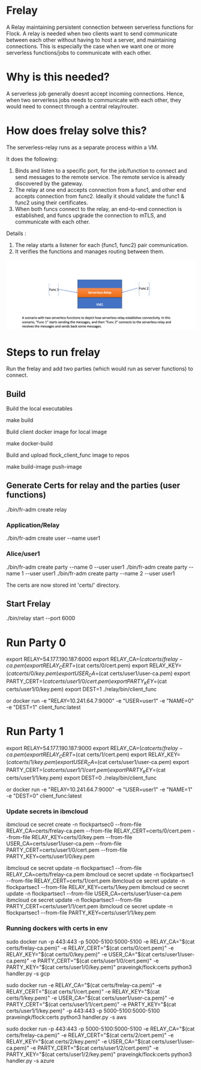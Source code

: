 # Frelay
A Relay maintaining persistent connection between serverless functions for Flock. 
A relay is needed when two clients want to send communicate between each other without having to host a server, and maintaining connections.
This is especially the case when we want one or more serverless functions/jobs to communicate with each other.

# Why is this needed?
A serverless job generally doesnt accept incoming connections. Hence, when two serverless jobs needs to communicate with each other, they would need to connect through a central relay/router.


# How does frelay solve this?

The serverless-relay runs as a separate process within a VM.

It does the following:
1) Binds and listen to a specific port, for the job/function to connect and send messages to the remote service. The remote service is already discovered by the gateway. 
2) The relay at one end accepts connection from a func1, and other end accepts connection from func2. Ideally it should validate the func1 & func2 using their certificates. 
3) When both funcs connect to the relay, an end-to-end connection is established, and funcs upgrade the connection to mTLS, and communicate with each other.

Details :
1) The relay starts a listener for each {func1, func2} pair communication.
2) It verifies the functions and manages routing between them.
   
![](serverless-relay.png)
# Steps to run frelay

Run the frelay and add two parties (which would run as server functions) to connect.

## Build

Build the local executables

   make build

Build client docker image for local image

   make docker-build

Build and upload flock_client_func image to repos 

   make build-image push-image

## Generate Certs for relay and the parties (user functions)

   ./bin/fr-adm create relay

### Application/Relay 
   ./bin/fr-adm create user --name user1

### Alice/user1   
   ./bin/fr-adm create party --name 0 --user user1
   ./bin/fr-adm create party --name 1 --user user1
   ./bin/fr-adm create party --name 2 --user user1

The certs are now stored int 'certs/' directory.
 
## Start Frelay

   ./bin/relay start --port 6000

# Run Party 0 

   export RELAY=54.177.190.187:6000
   export RELAY_CA=$(cat certs/frelay-ca.pem)
   export RELAY_CERT=$(cat certs/0/cert.pem)
   export RELAY_KEY=$(cat certs/0/key.pem)
   export USER_CA=$(cat certs/user1/user-ca.pem)
   export PARTY_CERT=$(cat certs/user1/0/cert.pem)
   export PARTY_KEY=$(cat certs/user1/0/key.pem)
   export DEST=1
   ./relay/bin/client_func

or
   docker run -e "RELAY=10.241.64.7:9000" -e "USER=user1" -e "NAME=0" -e "DEST=1" client_func:latest

# Run Party 1

   export RELAY=54.177.190.187:9000
   export RELAY_CA=$(cat certs/frelay-ca.pem)
   export RELAY_CERT=$(cat certs/1/cert.pem)
   export RELAY_KEY=$(cat certs/1/key.pem)
   export USER_CA=$(cat certs/user1/user-ca.pem)
   export PARTY_CERT=$(cat certs/user1/1/cert.pem)
   export PARTY_KEY=$(cat certs/user1/1/key.pem)
   export DEST=0
   ./relay/bin/client_func

or 
   docker run -e "RELAY=10.241.64.7:9000" -e "USER=user1" -e "NAME=1" -e "DEST=0" client_func:latest


### Update secrets in ibmcloud
ibmcloud ce secret create -n flockpartsec0 --from-file RELAY_CA=certs/frelay-ca.pem --from-file RELAY_CERT=certs/0/cert.pem --from-file RELAY_KEY=certs/0/key.pem --from-file USER_CA=certs/user1/user-ca.pem --from-file PARTY_CERT=certs/user1/0/cert.pem --from-file PARTY_KEY=certs/user1/0/key.pem


ibmcloud ce secret update -n flockpartsec1 --from-file RELAY_CA=certs/frelay-ca.pem
ibmcloud ce secret update -n flockpartsec1 --from-file RELAY_CERT=certs/1/cert.pem
ibmcloud ce secret update -n flockpartsec1 --from-file RELAY_KEY=certs/1/key.pem
ibmcloud ce secret update -n flockpartsec1 --from-file USER_CA=certs/user1/user-ca.pem
ibmcloud ce secret update -n flockpartsec1 --from-file PARTY_CERT=certs/user1/1/cert.pem
ibmcloud ce secret update -n flockpartsec1 --from-file PARTY_KEY=certs/user1/1/key.pem

### Running dockers with certs in env
sudo docker run -p 443:443 -p  5000-5100:5000-5100 -e RELAY_CA="$(cat certs/frelay-ca.pem)" -e RELAY_CERT="$(cat certs/0/cert.pem)" -e RELAY_KEY="$(cat certs/0/key.pem)" -e USER_CA="$(cat certs/user1/user-ca.pem)" -e PARTY_CERT="$(cat certs/user1/0/cert.pem)" -e PARTY_KEY="$(cat certs/user1/0/key.pem)"  praveingk/flock:certs python3 handler.py -s gcp

sudo docker run -e RELAY_CA="$(cat certs/frelay-ca.pem)" -e RELAY_CERT="$(cat certs/1/cert.pem)" -e RELAY_KEY="$(cat certs/1/key.pem)" -e USER_CA="$(cat certs/user1/user-ca.pem)" -e PARTY_CERT="$(cat certs/user1/1/cert.pem)" -e PARTY_KEY="$(cat certs/user1/1/key.pem)" -p 443:443 -p 5000-5100:5000-5100 praveingk/flock:certs python3 handler.py -s aws

sudo docker run -p 443:443 -p  5000-5100:5000-5100 -e RELAY_CA="$(cat certs/frelay-ca.pem)" -e RELAY_CERT="$(cat certs/2/cert.pem)" -e RELAY_KEY="$(cat certs/2/key.pem)" -e USER_CA="$(cat certs/user1/user-ca.pem)" -e PARTY_CERT="$(cat certs/user1/2/cert.pem)" -e PARTY_KEY="$(cat certs/user1/2/key.pem)"  praveingk/flock:certs python3 handler.py -s azure